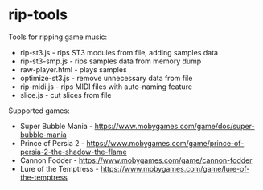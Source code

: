 # rip-tools

Tools for ripping game music:
- rip-st3.js - rips ST3 modules from file, adding samples data
- rip-st3-smp.js - rips samples data from memory dump
- raw-player.html - plays samples
- optimize-st3.js - remove unnecessary data from file
- rip-midi.js - rips MIDI files with auto-naming feature
- slice.js - cut slices from file

Supported games:
- Super Bubble Mania - https://www.mobygames.com/game/dos/super-bubble-mania
- Prince of Persia 2 - https://www.mobygames.com/game/prince-of-persia-2-the-shadow-the-flame
- Cannon Fodder - https://www.mobygames.com/game/cannon-fodder
- Lure of the Temptress - https://www.mobygames.com/game/lure-of-the-temptress
